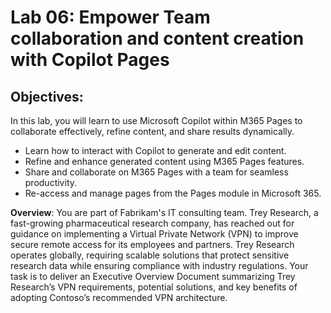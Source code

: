 # Lab 06: Empower Team collaboration and content creation with Copilot Pages

## Objectives:
In this lab, you will learn to use Microsoft Copilot within M365 Pages to collaborate effectively, refine content, and share results dynamically.

-  Learn how to interact with Copilot to generate and edit content.
-  Refine and enhance generated content using M365 Pages features.
-  Share and collaborate on M365 Pages with a team for seamless productivity.
-  Re-access and manage pages from the Pages module in Microsoft 365.

**Overview**:
You are part of Fabrikam's IT consulting team. Trey Research, a fast-growing pharmaceutical research company, has reached out for guidance on implementing a Virtual Private Network (VPN) to improve secure remote access for its employees and partners. Trey Research operates globally, requiring scalable solutions that protect sensitive research data while ensuring compliance with industry regulations.
Your task is to deliver an Executive Overview Document summarizing Trey Research’s VPN requirements, potential solutions, and key benefits of adopting Contoso’s recommended VPN architecture. 
